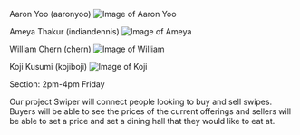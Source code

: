 Aaron Yoo (aaronyoo)
![Image of Aaron Yoo](https://avatars3.githubusercontent.com/u/11811606?s=400&v=4)

Ameya Thakur (indiandennis)
![Image of Ameya](https://avatars0.githubusercontent.com/u/5963035?s=400&v=4)

William Chern (chern)
![Image of William](https://avatars2.githubusercontent.com/u/12589878?s=400&v=4)

Koji Kusumi (kojiboji)
![Image of Koji](https://avatars0.githubusercontent.com/u/22584153?s=400&v=4)

Section: 2pm-4pm Friday

Our project Swiper will connect people looking to buy and sell swipes. Buyers will be able to see the prices of the current offerings and sellers will be able to set a price and set a dining hall that they would like to eat at.
